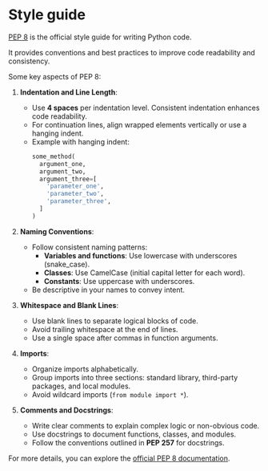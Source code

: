 # Style guide

[PEP 8](https://pep8.org/) is the official style guide for writing Python code.

It provides conventions and best practices to improve code readability and consistency.

Some key aspects of PEP 8:

1. **Indentation and Line Length**:
    - Use **4 spaces** per indentation level. Consistent indentation enhances code readability.
    - For continuation lines, align wrapped elements vertically or use a hanging indent.
    - Example with hanging indent:
      ```python
      some_method(
        argument_one,
        argument_two,
        argument_three=[
          'parameter_one',
          'parameter_two',
          'parameter_three',
        ]
      )
      ```

2. **Naming Conventions**:
    - Follow consistent naming patterns:
      - **Variables and functions**: Use lowercase with underscores (snake_case).
      - **Classes**: Use CamelCase (initial capital letter for each word).
      - **Constants**: Use uppercase with underscores.
    - Be descriptive in your names to convey intent.

3. **Whitespace and Blank Lines**:
    - Use blank lines to separate logical blocks of code.
    - Avoid trailing whitespace at the end of lines.
    - Use a single space after commas in function arguments.

4. **Imports**:
    - Organize imports alphabetically.
    - Group imports into three sections: standard library, third-party packages, and local modules.
    - Avoid wildcard imports (`from module import *`).

5. **Comments and Docstrings**:
    - Write clear comments to explain complex logic or non-obvious code.
    - Use docstrings to document functions, classes, and modules.
    - Follow the conventions outlined in **PEP 257** for docstrings.

For more details, you can explore the [official PEP 8 documentation](https://pep8.org/).
